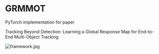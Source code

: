 # GRMMOT
PyTorch implementation for paper

Tracking Beyond Detection: Learning a Global Response Map for End-to-End Multi-Object Tracking

![framework.jpg](https://i.loli.net/2021/04/25/1eNEhCzwIHRuZAk.jpg)


